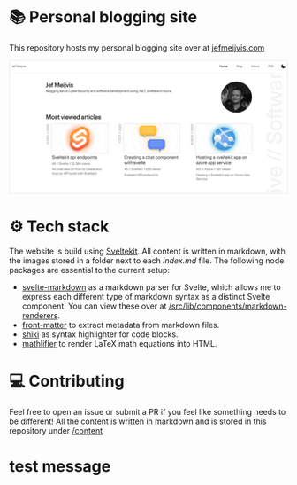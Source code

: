 # 📚 Personal blogging site
This repository hosts my personal blogging site over at [jefmeijvis.com](https://www.jefmeijvis.com)

![Homepage screenshot 22 June 2024](/docs/preview.png)
# ⚙️ Tech stack
The website is build using [Sveltekit](https://kit.svelte.dev/).
All content is written in markdown, with the images stored in a folder next to each *index.md* file. 
The following node packages are essential to the current setup:
- [svelte-markdown](https://www.npmjs.com/package/svelte-markdown) as a markdown parser for Svelte, which allows me to express each different type of markdown syntax as a distinct Svelte component. You can view these over at [/src/lib/components/markdown-renderers](https://github.com/jefmeijvis/www.jefmeijvis.com/tree/master/src/lib/components/markdown-renderers).
- [front-matter](https://www.npmjs.com/package/front-matter) to extract metadata from markdown files.
- [shiki](https://github.com/shikijs/shiki) as syntax highlighter for code blocks.
- [mathlifier](https://www.npmjs.com/package/mathlifier) to render LaTeX math equations into HTML. 

# 💻 Contributing
Feel free to open an issue or submit a PR if you feel like something needs to be different! 
All the content is written in markdown and is stored in this repository under [/content](https://github.com/jefmeijvis/www.jefmeijvis.com/tree/master/content)

# test message